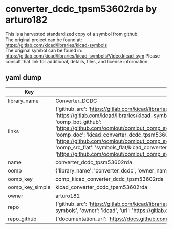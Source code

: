 # converter_dcdc_tpsm53602rda by arturo182  
This is a harvested standardized copy of a symbol from github.  
The original project can be found at:  
https://gitlab.com/kicad/libraries/kicad-symbols  
The original symbol can be found in:
https://gitlab.com/kicad/libraries/kicad-symbols/Video.kicad_sym
Please consult that link for additional, details, files, and license information.  
## yaml dump  
| Key | Value |  
| --- | --- |  
| library_name | Converter_DCDC |  
| links | {'github_src': 'https://gitlab.com/kicad/libraries/kicad-symbols/Video.kicad_sym', 'github_src_repo': 'https://gitlab.com/kicad/libraries/kicad-symbols', 'oomp_bot': 'kicad_converter_dcdc_tpsm53602rda/working', 'oomp_bot_github': 'https://github.com/oomlout/oomlout_oomp_symbol_bot/tree/main/kicad_converter_dcdc_tpsm53602rda/working', 'oomp_doc': 'kicad_converter_dcdc_tpsm53602rda/working', 'oomp_doc_github': 'https://github.com/oomlout/oomlout_oomp_symbol_doc/tree/main/kicad_converter_dcdc_tpsm53602rda/working', 'oomp_src_flat': 'symbols_flat/kicad_converter_dcdc_tpsm53602rda/working', 'oomp_src_flat_github': 'https://github.com/oomlout/oomlout_oomp_symbol_src/tree/main/kicad_converter_dcdc_tpsm53602rda/working'} |  
| name | converter_dcdc_tpsm53602rda |  
| oomp | {'library_name': 'converter_dcdc', 'owner_name': 'kicad', 'symbol_name': 'converter_dcdc_tpsm53602rda'} |  
| oomp_key | oomp_kicad_converter_dcdc_tpsm53602rda |  
| oomp_key_simple | kicad_converter_dcdc_tpsm53602rda |  
| owner | arturo182 |  
| repo | {'github_src': 'https://gitlab.com/kicad/libraries/kicad-symbols/Video.kicad_sym', 'name': 'libraries/kicad-symbols', 'owner': 'kicad', 'url': 'https://gitlab.com/kicad/libraries/kicad-symbols'} |  
| repo_github | {'documentation_url': 'https://docs.github.com/rest/repos/repos#get-a-repository', 'message': 'Not Found'} |  

